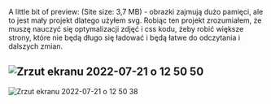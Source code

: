 A little bit of preview:
(Site size: 3,7 MB) - obrazki zajmują dużo pamięci, ale to jest mały projekt dlatego użyłem svg. Robiąc ten projekt zrozumiałem, że muszę nauczyć się optymalizacji zdjęć i css kodu, żeby robić większe strony, które nie będą długo się ładować i będą łatwe do odczytania i dalszych zmian.

![Zrzut ekranu 2022-07-21 o 12 50 50](https://user-images.githubusercontent.com/94636710/180199587-dd71a737-46b3-4d8f-a5bf-21deb8c762ee.png)
---------
![Zrzut ekranu 2022-07-21 o 12 50 38](https://user-images.githubusercontent.com/94636710/180199597-8039ec54-edc9-4812-a6d7-3ddd7857666b.png)
